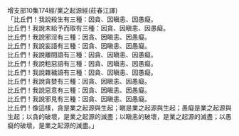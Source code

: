 增支部10集174經/業之起源經(莊春江譯)  
「比丘們！我說殺生有三種：因貪、因瞋恚、因愚癡。  
比丘們！我說未給予而取有三種：因貪、因瞋恚、因愚癡。  
比丘們！我說邪淫有三種：因貪、因瞋恚、因愚癡。  
比丘們！我說妄語有三種：因貪、因瞋恚、因愚癡。  
比丘們！我說離間語有三種：因貪、因瞋恚、因愚癡。  
比丘們！我說粗惡語有三種：因貪、因瞋恚、因愚癡。  
比丘們！我說雜穢語有三種：因貪、因瞋恚、因愚癡。  
比丘們！我說貪婪有三種：因貪、因瞋恚、因愚癡。  
比丘們！我說惡意有三種：因貪、因瞋恚、因愚癡。  
比丘們！我說邪見有三種：因貪、因瞋恚、因愚癡。  
比丘們！像這樣，貪是業之起源與生起；瞋是業之起源與生起；愚癡是業之起源與生起；以貪的破壞，是業之起源的滅盡；以瞋恚的破壞，是業之起源的滅盡；以愚癡的破壞，是業之起源的滅盡。」  
  
  
